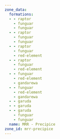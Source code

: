 ```yaml
---
zone_data:
  formations:
  - - raptor
    - funguar
    - funguar
  - - raptor
    - funguar
    - funguar
  - - raptor
    - funguar
    - red-element
  - - raptor
    - funguar
    - red-element
  - - funguar
    - red-element
    - gandarewa
  - - funguar
    - red-element
    - gandarewa
  - - garuda
  - - garuda
  - - garuda
    - funguar
    - funguar
  name: MRR - Precipice
zone_id: mrr-precipice
---
```

